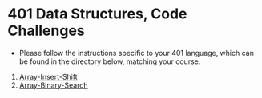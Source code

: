 
# 401 Data Structures, Code Challenges

- Please follow the instructions specific to your 401 language, which can be found in the directory below, matching your course.

1. [Array-Insert-Shift](java/array-insert-shift/README.md)
2. [Array-Binary-Search](java/array-binary-search/README.md)
